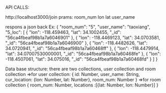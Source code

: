 

API CALLS:

http://localhost3000/join
prams: room_num lon lat user_name

respons a json back Ex:
{
  "room_num": "5",
  "user_name": "taoxiang",
  "5_loc": [
    {
      "lon": -118.459463,
      "lat": 34.1002455,
      "_id": "56ca4fbeaf98b1a7a6046901"
    },
    {
      "lon": -118.4469123,
      "lat": 34.0703581,
      "_id": "56ca4fbeaf98b1a7a6046900"
    },
    {
      "lon": -118.4482626,
      "lat": 34.0720941,
      "_id": "56ca4fbeaf98b1a7a60468ff"
    },
    {
      "lon": -118.4479914,
      "lat": 34.07007530000001,
      "_id": "56ca4fbeaf98b1a7a60468fe"
    },
    {
      "lon": -118.4507061,
      "lat": 34.075016,
      "_id": "56ca4fbeaf98b1a7a60468fd"
    }
  ]
}




Data base structure:
there are two collections, user collection and room collection
=>for user collection:
{
  id: Number,
  user_name: String,
  cur_location: {lon: Number, lat: Number},
  room_num: Number
}
=>for room collection
{
  room_num: Number,
  locations :[{lat: Number, lon: Number}]
}